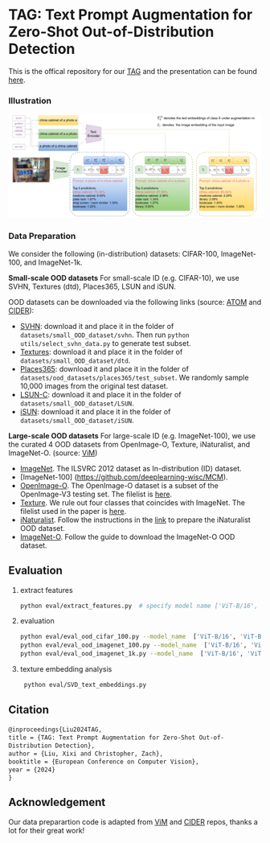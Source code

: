  
#  TAG: Text Prompt Augmentation for Zero-Shot Out-of-Distribution Detection

This is the offical repository for our [TAG](https://drive.google.com/file/d/1kAe3RQdOr-ViR3xwTSccnzxVYvYNUeGv/view?usp=sharing) and the presentation can be found [here](https://youtu.be/LMr6oOOCz9Q?si=MDfUTmqJe_sChNLs).


### Illustration

![Arch_figure](teaser.png)

### Data Preparation

We consider the following (in-distribution) datasets: CIFAR-100, ImageNet-100, and ImageNet-1k. 

**Small-scale OOD datasets** For small-scale ID (e.g. CIFAR-10), we use SVHN, Textures (dtd), Places365, LSUN and iSUN. 

OOD datasets can be downloaded via the following links (source: [ATOM](https://github.com/jfc43/informative-outlier-mining/blob/master/README.md) and [CIDER](https://github.com/deeplearning-wisc/cider?tab=readme-ov-file#how-to-exploit-hyperspherical-embeddings-for-out-of-distribution-detection)):

* [SVHN](http://ufldl.stanford.edu/housenumbers/test_32x32.mat): download it and place it in the folder of `datasets/small_OOD_dataset/svhn`. Then run `python utils/select_svhn_data.py` to generate test subset.
* [Textures](https://www.robots.ox.ac.uk/~vgg/data/dtd/download/dtd-r1.0.1.tar.gz): download it and place it in the folder of `datasets/small_OOD_dataset/dtd`.
* [Places365](http://data.csail.mit.edu/places/places365/test_256.tar): download it and place it in the folder of `datasets/ood_datasets/places365/test_subset`. We randomly sample 10,000 images from the original test dataset. 
* [LSUN-C](https://www.dropbox.com/s/fhtsw1m3qxlwj6h/LSUN.tar.gz): download it and place it in the folder of `datasets/small_OOD_dataset/LSUN`.
* [iSUN](https://www.dropbox.com/s/ssz7qxfqae0cca5/iSUN.tar.gz): download it and place it in the folder of `datasets/small_OOD_dataset/iSUN`.

**Large-scale OOD datasets** For large-scale ID (e.g. ImageNet-100), we use the curated 4 OOD datasets from OpenImage-O, Texture, iNaturalist, and ImageNet-O. (source: [ViM](https://github.com/haoqiwang/vim))
 
- [ImageNet](https://www.image-net.org/). The ILSVRC 2012 dataset as In-distribution (ID) dataset. 
- [ImageNet-100] (https://github.com/deeplearning-wisc/MCM).
- [OpenImage-O](https://github.com/openimages/dataset/blob/main/READMEV3.md). The OpenImage-O dataset is a subset of the OpenImage-V3 testing set. The filelist is [here](datalists/openimage_o.txt).  
- [Texture](https://www.robots.ox.ac.uk/~vgg/data/dtd/). We rule out four classes that coincides with ImageNet. The filelist used in the paper is [here](datalists/texture.txt).
- [iNaturalist](https://arxiv.org/pdf/1707.06642.pdf). Follow the instructions in the [link](https://github.com/deeplearning-wisc/large_scale_ood) to prepare the iNaturalist OOD dataset.
- [ImageNet-O](https://github.com/hendrycks/natural-adv-examples). Follow the guide to download the ImageNet-O OOD dataset.


## Evaluation
 
1. extract features
    ```bash
    python eval/extract_features.py  # specify model name ['ViT-B/16', 'ViT-B/32','ViT-L/14', 'RN50', 'RN101']  
    ```
2. evaluation
    ```bash
    python eval/eval_ood_cifar_100.py --model_name  ['ViT-B/16', 'ViT-B/32','ViT-L/14', 'RN50', 'RN101'] --shuffle --M [int_number_of_augmentations] --temp [temperature] --score_name ['MSP', 'Max-Logit','Energy','GEN']
    python eval/eval_ood_imagenet_100.py --model_name  ['ViT-B/16', 'ViT-B/32','ViT-L/14', 'RN50', 'RN101'] --shuffle --M [int_number_of_augmentations] --temp [temperature] --score_name ['MSP', 'Max-Logit','Energy','GEN'] 
    python eval/eval_ood_imagenet_1k.py --model_name  ['ViT-B/16', 'ViT-B/32','ViT-L/14', 'RN50', 'RN101'] --shuffle --M [int_number_of_augmentations] --temp [temperature] --score_name ['MSP', 'Max-Logit','Energy','GEN']  
    ```
3. texture embedding analysis
   ```bash
    python eval/SVD_text_embeddings.py
    ```


## Citation

```
@inproceedings{Liu2024TAG,
title = {TAG: Text Prompt Augmentation for Zero-Shot Out-of-Distribution Detection},
author = {Liu, Xixi and Christopher, Zach},
booktitle = {European Conference on Computer Vision},
year = {2024}
}
```

## Acknowledgement

Our data preparartion code is adapted from [ViM](https://github.com/haoqiwang/vim) and [CIDER](https://github.com/deeplearning-wisc/cider?tab=readme-ov-file#how-to-exploit-hyperspherical-embeddings-for-out-of-distribution-detection) repos, thanks a lot for their great work!
